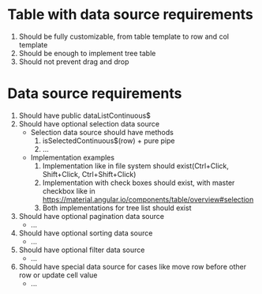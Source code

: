 # Table with data source requirements
1. Should be fully customizable, from table template to row and col template
1. Should be enough to implement tree table
1. Should not prevent drag and drop
# Data source requirements
1. Should have public dataListContinuous$
1. Should have optional selection data source
    - Selection data source should have methods
      1. isSelectedContinuous$(row) + pure pipe
      1. ...
    - Implementation examples
      1. Implementation like in file system should exist(Ctrl+Click, Shift+Click, Ctrl+Shift+Click)
      1. Implementation with check boxes should exist, with master checkbox like in https://material.angular.io/components/table/overview#selection
      1. Both implementations for tree list should exist
1. Should have optional pagination data source
    - ...
1. Should have optional sorting data source
    - ...
1. Should have optional filter data source
    - ...
1. Should have special data source for cases like move row before other row or update cell value 
    - ...
